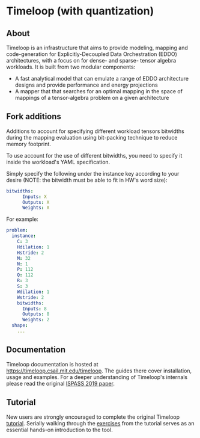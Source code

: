 # Timeloop (with quantization)

## About

Timeloop is an infrastructure that aims to provide modeling, mapping and code-generation for Explicitly-Decoupled Data Orchestration (EDDO) architectures, with a focus on for dense- and sparse- tensor algebra workloads. It is built from two modular components:

* A fast analytical model that can emulate a range of EDDO architecture designs and provide performance and energy projections
* A mapper that that searches for an optimal mapping in the space of mappings of a tensor-algebra problem on a given architecture

## Fork additions

Additions to account for specifying different workload tensors bitwidths during the mapping evaluation using bit-packing technique to reduce memory footprint.

To use account for the use of different bitwidths, you need to specify it inside the workload's YAML specification.

Simply specify the following under the instance key according to your desire (NOTE: the bitwidth must be able to fit in HW's word size):
```yaml
bitwidths:
      Inputs: X
      Outputs: X
      Weights: X
```

For example:
```yaml
problem:
  instance:
    C: 3
    Hdilation: 1
    Hstride: 2
    M: 32
    N: 1
    P: 112
    Q: 112
    R: 3
    S: 3
    Wdilation: 1
    Wstride: 2
    bitwidths:
      Inputs: 8
      Outputs: 8
      Weights: 2
  shape:
    ...
```


## Documentation

Timeloop documentation is hosted at https://timeloop.csail.mit.edu/timeloop. The guides there cover installation, usage and examples.
For a deeper understanding of Timeloop's internals please read the original [ISPASS 2019 paper](https://parashar.org/ispass19.pdf).

## Tutorial

New users are strongly encouraged to complete the original Timeloop [tutorial](https://accelergy.mit.edu/tutorial.html). Serially walking through the [exercises](https://github.com/Accelergy-Project/timeloop-accelergy-exercises/) from the tutorial serves as an essential hands-on introduction to the tool.
